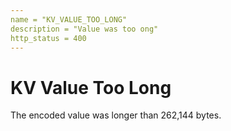 ```yaml
---
name = "KV_VALUE_TOO_LONG"
description = "Value was too ong"
http_status = 400
---
```


# KV Value Too Long

The encoded value was longer than 262,144 bytes.

